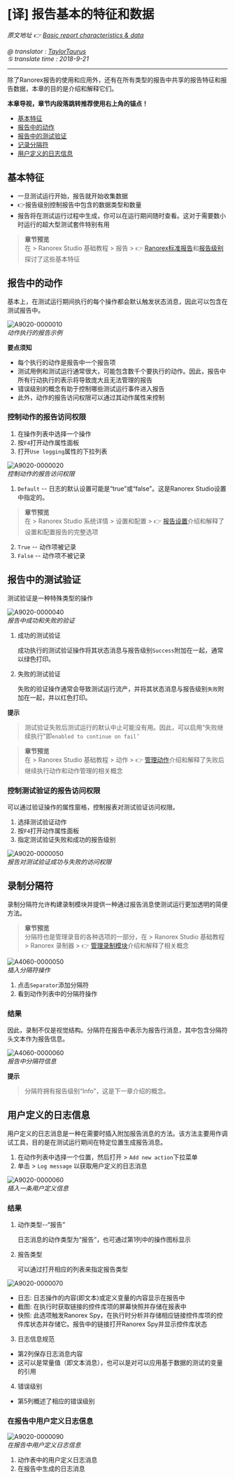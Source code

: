# [译] 报告基本的特征和数据

*原文地址 👉 [Basic report characteristics & data][0]*

*@ translator : [TaylorTaurus](https://github.com/taylortaurus)*    
*♋ translate time : 2018-9-21*    

---

除了Ranorex报告的使用和应用外，还有在所有类型的报告中共享的报告特征和报告数据，本章的目的是介绍和解释它们。

**本章导视，章节内段落跳转推荐使用右上角的锚点！**

- [基本特征](#基本特征)
- [报告中的动作](#报告中的动作)
- [报告中的测试验证](#报告中的测试验证)
- [记录分隔符](#记录分隔符)
- [用户定义的日志信息](#用户定义的日志信息)

## 基本特征

- 一旦测试运行开始，报告就开始收集数据
- 👉报告级别控制报告中包含的数据类型和数量
- 报告将在测试运行过程中生成，你可以在运行期间随时查看。这对于需要数小时运行的超大型测试套件特别有用

> **章节预览**  
> 在 \> Ranorex Studio 基础教程 \> 报告 \> 👉 [Ranorex标准报告][1]和[报告级别][2]探讨了这些基本特征

## 报告中的动作

基本上，在测试运行期间执行的每个操作都会默认触发状态消息，因此可以包含在测试报告中。

![A9020-0000010](https://gitee.com/taylortaurus/RX_UserGuide_GitBook_Picbed/raw/master/Reporting/A9020-0000010.png)  
*动作执行的报告示例*

**要点须知** 
- 每个执行的动作是报告中一个报告项
- 测试用例和测试运行通常很大，可能包含数千个要执行的动作。因此，报告中所有行动执行的表示将导致庞大且无法管理的报告
- 错误级别的概念有助于控制哪些测试运行事件进入报告
- 此外，动作的报告访问权限可以通过其动作属性来控制

### 控制动作的报告访问权限

1. 在操作列表中选择一个操作
2. 按`F4`打开动作属性面板
3. 打开`Use logging`属性的下拉列表

![A9020-0000020](https://gitee.com/taylortaurus/RX_UserGuide_GitBook_Picbed/raw/master/Reporting/A9020-0000020.png)  
*控制动作的报告访问权限*  

1. `Default` -- 日志的默认设置可能是“true”或“false”。这是Ranorex Studio设置中指定的。

> **章节预览**  
> 在 \> Ranorex Studio 系统详情 \> 设置和配置 \> 👉 [报告设置][3]介绍和解释了设置和配置报告的完整选项

2. `True` -- 动作项被记录
3. `False` -- 动作项不被记录

## 报告中的测试验证

测试验证是一种特殊类型的操作

![A9020-0000040](https://gitee.com/taylortaurus/RX_UserGuide_GitBook_Picbed/raw/master/Reporting/A9020-0000040.png)  
*报告中成功和失败的验证*  

1. 成功的测试验证

    成功执行的测试验证操作将其状态消息与报告级别`Success`附加在一起，通常以绿色打印。

2. 失败的测试验证

    失败的验证操作通常会导致测试运行流产，并将其状态消息与报告级别`失败`附加在一起，并以红色打印。

**提示**  
> 测试验证失败后测试运行的默认中止可能没有用。因此，可以启用“失败继续执行”即`enabled to continue on fail’`


> **章节预览**  
> 在 \> Ranorex Studio 基础教程 \> 动作 \> 👉 [管理动作][4]介绍和解释了失败后继续执行动作和动作管理的相关概念


### 控制测试验证的报告访问权限

可以通过验证操作的属性窗格，控制报表对测试验证访问权限。

1. 选择测试验证动作
2. 按`F4`打开动作属性面板
3. 指定测试验证失败和成功的报告级别

![A9020-0000050](https://gitee.com/taylortaurus/RX_UserGuide_GitBook_Picbed/raw/master/Reporting/A9020-0000050.png)  
*报告对测试验证成功与失败的访问权限*  

## 录制分隔符

录制分隔符允许构建录制模块并提供一种通过报告消息使测试运行更加透明的简便方法。

> **章节预览**  
> 分隔符也是管理录音的各种选项的一部分，在 \> Ranorex Studio 基础教程 \> Ranorex 录制器 \> 👉 [管理录制模块][5]介绍和解释了相关概念

![A4060-0000050](https://gitee.com/taylortaurus/RX_UserGuide_GitBook_Picbed/raw/master/Reporting/A4060-0000050.png)  
*插入分隔符操作*  

1. 点击`Separator`添加分隔符
2. 看到动作列表中的分隔符操作

### 结果

因此，录制不仅是视觉结构。分隔符在报告中表示为报告行消息，其中包含分隔符头文本作为报告信息。

![A4060-0000060](https://gitee.com/taylortaurus/RX_UserGuide_GitBook_Picbed/raw/master/Reporting/A4060-0000060.png)  
*报告中分隔符信息*  

**提示**  
> 分隔符拥有报告级别“Info”，这是下一章介绍的概念。

## 用户定义的日志信息

用户定义的日志消息是一种在需要时插入附加报告消息的方法。该方法主要用作调试工具，目的是在测试运行期间在特定位置生成报告消息。

1. 在动作列表中选择一个位置，然后打开 > `Add new action`下拉菜单
2. 单击 > `Log message` 以获取用户定义的日志消息

![A9020-0000060](https://gitee.com/taylortaurus/RX_UserGuide_GitBook_Picbed/raw/master/Reporting/A9020-0000060.png)  
*插入一条用户定义信息*  

### 结果

1. 动作类型--“报告”

    日志消息的动作类型为“报告”，也可通过第1列中的操作图标显示

2. 报告类型

    可以通过打开相应的列表来指定报告类型

![A9020-0000070](https://gitee.com/taylortaurus/RX_UserGuide_GitBook_Picbed/raw/master/Reporting/A9020-0000070.png)  

- 日志: 日志操作的内容(即文本)或定义变量的内容显示在报告中
- 截图: 在执行时获取链接的控件库项的屏幕快照并存储在报表中
- 快照: 此选项触发Ranorex Spy，在执行时分析并存储相应链接控件库项的控件库状态并存储它。报告中的链接打开Ranorex Spy并显示控件库状态

3. 日志信息规范
   
- 第2列保存日志消息内容
- 这可以是常量值（即文本消息），也可以是对可以应用基于数据的测试的变量的引用

4. 错误级别

- 第5列概述了相应的错误级别

### 在报告中用户定义日志信息

![A9020-0000090](https://gitee.com/taylortaurus/RX_UserGuide_GitBook_Picbed/raw/master/Reporting/A9020-0000090.png)  
*在报告中用户定义日志信息*  

1. 动作表中的用户定义日志消息
2. 在报告中生成的日志消息


[0]: https://www.ranorex.com/help/latest/ranorex-studio-fundamentals/reporting/basic-report-characteristics-data/
[1]: .\[译]Ranorex标准报告.html
[2]: .\[译]报告等级概念.html
[3]: ..\\..\\..\\Ranorex_Studio_system_details/Settings_and_configuration/[译]报告设置.html
[4]: ..\\..\\Actions/[译]管理动作.html
[5]: ..\\..\\Ranorex_Recorder/[译]管理录制模块.html




